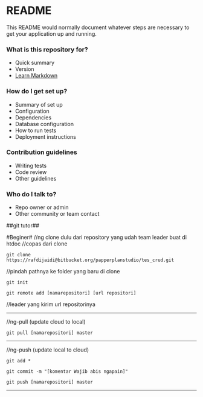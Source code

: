 # README #

This README would normally document whatever steps are necessary to get your application up and running.

### What is this repository for? ###

* Quick summary
* Version
* [Learn Markdown](https://bitbucket.org/tutorials/markdowndemo)

### How do I get set up? ###

* Summary of set up
* Configuration
* Dependencies
* Database configuration
* How to run tests
* Deployment instructions

### Contribution guidelines ###

* Writing tests
* Code review
* Other guidelines

### Who do I talk to? ###

* Repo owner or admin
* Other community or team contact

##git tutor##

#Beginer#
//ng clone dulu dari repository yang udah team leader buat di htdoc
//copas dari clone

	git clone https://rafdijaidi@bitbucket.org/papperplanstudio/tes_crud.git

//pindah pathnya ke folder yang baru di clone

	git init 			

	git remote add [namarepositori] [url repositori]
//leader yang kirim url repositorinya

------------------------------------------------------------------------------
//ng-pull (update cloud to local)

	git pull [namarepositori] master

------------------------------------------------------------------------------
//ng-push (update local to cloud)

	git add *

	git commit -m "[komentar Wajib abis ngapain]"

	git push [namarepositori] master

-------------------------------------------------------------------------------